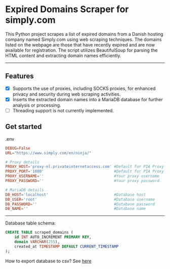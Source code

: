 # Expired Domains Scraper for simply.com

This Python project scrapes a list of expired domains from a Danish hosting company named Simply.com using web scraping techniques. The domains listed on the webpage are those that have recently expired and are now available for registration. The script utilizes BeautifulSoup for parsing the HTML content and extracting domain names efficiently.

---

## Features
- [x] Supports the use of proxies, including SOCKS proxies, for enhanced privacy and security during web scraping activities.
- [x] Inserts the extracted domain names into a MariaDB database for further analysis or processing.
- [ ] Threading support is not currently implemented.

## Get started
.env
```conf
DEBUG=False
URL="https://www.simply.com/en/ninja/"

# Proxy details
PROXY_HOST='proxy-nl.privateinternetaccess.com' #Default for PIA Proxy
PROXY_PORT='1080'                               #Default for PIA Proxy
PROXY_USERNAME=''                               #Your proxy username
PROXY_PASSWORD=''                               #Your proxy password

# MariaDB details
DB_HOST='localhost'                             #Database host
DB_USER='root'                                  #Database username
DB_PASSWORD=''                                  #Database password
DB_NAME=''                                      #Database name
```

---

Database table schema:
```sql
CREATE TABLE scraped_domains (
    id INT AUTO_INCREMENT PRIMARY KEY,
    domain VARCHAR(255),
    created_at TIMESTAMP DEFAULT CURRENT_TIMESTAMP
);
```

How to export database to csv? See [here](EXPORT.md)
